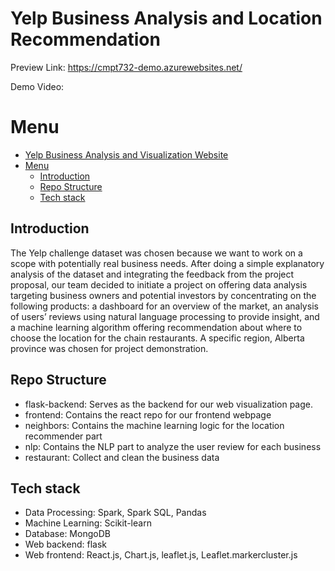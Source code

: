 # Yelp Business Analysis and Location Recommendation

Preview Link: https://cmpt732-demo.azurewebsites.net/

Demo Video: 

# Menu
- [Yelp Business Analysis and Visualization Website](#yelp-business-analysis-and-visualization-website)
- [Menu](#menu)
  - [Introduction](#introduction)
  - [Repo Structure](#repo-structure)
  - [Tech stack](#tech-stack)


## Introduction
The Yelp challenge dataset was chosen because we want to work on a scope with potentially real business needs. After doing a simple explanatory analysis of the dataset and integrating the feedback from the project proposal, our team decided to initiate a project on offering data analysis targeting business owners and potential investors by concentrating on the following products: a dashboard for an overview of the market,  an analysis of users’ reviews using natural language processing to provide insight, and a machine learning algorithm offering recommendation about where to choose the location for the chain restaurants. A specific region, Alberta province was chosen for project demonstration.

## Repo Structure
- flask-backend: Serves as the backend for our web visualization page.
- frontend: Contains the react repo for our frontend webpage
- neighbors: Contains the machine learning logic for the location recommender part
- nlp: Contains the NLP part to analyze the user review for each business
- restaurant: Collect and clean the business data

## Tech stack
- Data Processing: Spark, Spark SQL, Pandas
- Machine Learning: Scikit-learn
- Database: MongoDB
- Web backend: flask 
- Web frontend: React.js, Chart.js, leaflet.js, Leaflet.markercluster.js




